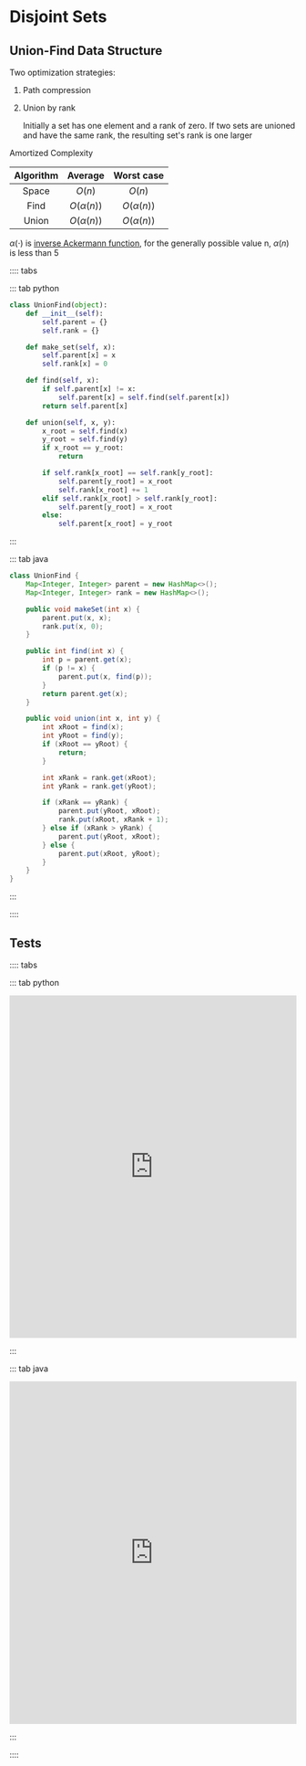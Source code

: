 # Disjoint Sets

## Union-Find Data Structure

Two optimization strategies:

1. Path compression
2. Union by rank

   Initially a set has one element and a rank of zero. If two sets are unioned and have the same rank, the resulting set's rank is one larger

Amortized Complexity

| Algorithm |  Average  | Worst case |
| :-------: | :-------: | :--------: |
|   Space   |  $O(n)$   |   $O(n)$   |
|   Find    | $O(α(n))$ | $O(α(n))$  |
|   Union   | $O(α(n))$ | $O(α(n))$  |

$α(⋅)$ is [inverse Ackermann function](https://en.wikipedia.org/wiki/Ackermann_function#Inverse), for the generally possible value n, $α(n)$ is less than 5

:::: tabs

::: tab python

```py
class UnionFind(object):
    def __init__(self):
        self.parent = {}
        self.rank = {}

    def make_set(self, x):
        self.parent[x] = x
        self.rank[x] = 0

    def find(self, x):
        if self.parent[x] != x:
            self.parent[x] = self.find(self.parent[x])
        return self.parent[x]

    def union(self, x, y):
        x_root = self.find(x)
        y_root = self.find(y)
        if x_root == y_root:
            return

        if self.rank[x_root] == self.rank[y_root]:
            self.parent[y_root] = x_root
            self.rank[x_root] += 1
        elif self.rank[x_root] > self.rank[y_root]:
            self.parent[y_root] = x_root
        else:
            self.parent[x_root] = y_root
```

:::

::: tab java

```java
class UnionFind {
    Map<Integer, Integer> parent = new HashMap<>();
    Map<Integer, Integer> rank = new HashMap<>();

    public void makeSet(int x) {
        parent.put(x, x);
        rank.put(x, 0);
    }

    public int find(int x) {
        int p = parent.get(x);
        if (p != x) {
            parent.put(x, find(p));
        }
        return parent.get(x);
    }

    public void union(int x, int y) {
        int xRoot = find(x);
        int yRoot = find(y);
        if (xRoot == yRoot) {
            return;
        }

        int xRank = rank.get(xRoot);
        int yRank = rank.get(yRoot);

        if (xRank == yRank) {
            parent.put(yRoot, xRoot);
            rank.put(xRoot, xRank + 1);
        } else if (xRank > yRank) {
            parent.put(yRoot, xRoot);
        } else {
            parent.put(xRoot, yRoot);
        }
    }
}
```

:::

::::

## Tests

:::: tabs

::: tab python

<iframe height="600px" width="100%" src="https://repl.it/@LucienZhang/disjoint-sets?lite=true" scrolling="no" frameborder="no" allowtransparency="true" allowfullscreen="true" sandbox="allow-forms allow-pointer-lock allow-popups allow-same-origin allow-scripts allow-modals" loading="lazy"></iframe>

:::

::: tab java

<iframe height="600px" width="100%" src="https://repl.it/@LucienZhang/disjoint-sets-java?lite=true" scrolling="no" frameborder="no" allowtransparency="true" allowfullscreen="true" sandbox="allow-forms allow-pointer-lock allow-popups allow-same-origin allow-scripts allow-modals" loading="lazy"></iframe>

:::

::::
